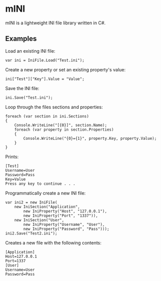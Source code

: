 mINI
====

mINI is a lightweight INI file library written in C#.

Examples
--------

Load an existing INI file:
```CSharp
var ini = IniFile.Load("Test.ini");
```

Create a new property or set an existing property's value:
```CSharp
ini["Test"]["Key"].Value = "Value";
```

Save the INI file:
```CSharp
ini.Save("Test.ini");
```

Loop through the files sections and properties:
```CSharp
foreach (var section in ini.Sections)
{
    Console.WriteLine("[{0}]", section.Name);
    foreach (var property in section.Properties)
    {
        Console.WriteLine("{0}={1}", property.Key, property.Value);
    }
}
```

Prints:
```
[Test]
Username=User
Password=Pass
Key=Value
Press any key to continue . . .
```

Programmatically create a new INI file:
```CSharp
var ini2 = new IniFile(
    new IniSection("Application", 
        new IniProperty("Host", "127.0.0.1"), 
        new IniProperty("Port", "1337")), 
    new IniSection("User", 
        new IniProperty("Username", "User"), 
        new IniProperty("Password", "Pass")));
ini2.Save("Test2.ini");
```

Creates a new file with the following contents:
```
[Application]
Host=127.0.0.1
Port=1337
[User]
Username=User
Password=Pass

```
